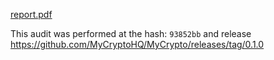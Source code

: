 [report.pdf](https://github.com/MyCryptoHQ/MyCrypto/files/1782316/MEW-01-report.pdf)

This audit was performed at the hash: `93852bb` and release https://github.com/MyCryptoHQ/MyCrypto/releases/tag/0.1.0